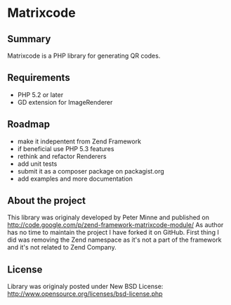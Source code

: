 # Matrixcode

## Summary

Matrixcode is a PHP library for generating QR codes.

## Requirements
  - PHP 5.2 or later
  - GD extension for ImageRenderer

## Roadmap
  - make it indepentent from Zend Framework
  - if beneficial use PHP 5.3 features
  - rethink and refactor Renderers
  - add unit tests
  - submit it as a composer package on packagist.org
  - add examples and more documentation

## About the project

This library was originaly developed by Peter Minne and published on http://code.google.com/p/zend-framework-matrixcode-module/
As author has no time to maintain the project I have forked it on GitHub. First thing I did was removing the Zend namespace as it's not a part of the framework and it's not related to Zend Company.

## License

Library was originaly posted under New BSD License: http://www.opensource.org/licenses/bsd-license.php
